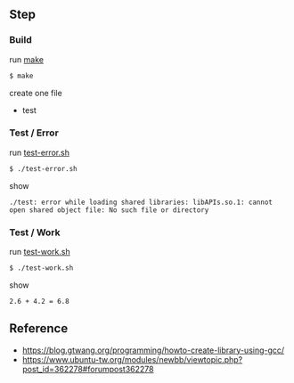 

## Step

### Build

run [make](Makefile)

``` sh
$ make
```

create one file

* test

### Test / Error

run [test-error.sh](test-error.sh)

``` sh
$ ./test-error.sh
```

show

```
./test: error while loading shared libraries: libAPIs.so.1: cannot open shared object file: No such file or directory
```

### Test / Work

run [test-work.sh](test-work.sh)

``` sh
$ ./test-work.sh
```

show

```
2.6 + 4.2 = 6.8
```

## Reference

* https://blog.gtwang.org/programming/howto-create-library-using-gcc/
* https://www.ubuntu-tw.org/modules/newbb/viewtopic.php?post_id=362278#forumpost362278
